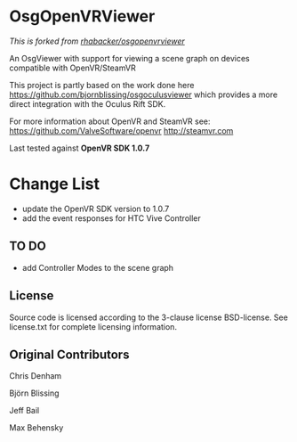 OsgOpenVRViewer
===============

*This is forked from [rhabacker/osgopenvrviewer](https://github.com/rhabacker/osgopenvrviewer)*

An OsgViewer with support for viewing a scene graph on devices compatible with OpenVR/SteamVR 

This project is partly based on the work done here https://github.com/bjornblissing/osgoculusviewer 
which provides a more direct integration with the Oculus Rift SDK. 

For more information about OpenVR and SteamVR see:
https://github.com/ValveSoftware/openvr 
http://steamvr.com

Last tested against **OpenVR SDK 1.0.7**

# Change List

*  update the OpenVR SDK version to 1.0.7
* add the event responses for HTC Vive Controller

## TO DO

* add Controller Modes to the scene graph

License
-------
Source code is licensed according to the 3-clause license BSD-license. 
See license.txt for complete licensing information. 

Original Contributors
------------

Chris Denham

Björn Blissing

Jeff Bail

Max Behensky
